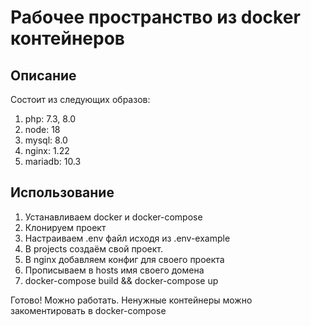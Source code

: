 Рабочее пространство из docker контейнеров
====

Описание
----
Состоит из следующих образов:
1. php: 7.3, 8.0
2. node: 18
3. mysql: 8.0
4. nginx: 1.22
5. mariadb: 10.3

Использование
----
1. Устанавливаем docker и docker-compose
2. Клонируем проект
3. Настраиваем .env файл исходя из .env-example
4. В projects создаём свой проект.
5. В nginx добавляем конфиг для своего проекта
6. Прописываем в hosts имя своего домена
7. docker-compose build && docker-compose up

Готово! Можно работать. Ненужные контейнеры можно закоментировать в docker-compose
